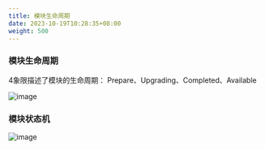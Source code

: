 ```yaml
---
title: 模块生命周期
date: 2023-10-19T10:28:35+08:00
weight: 500
---
```


### 模块生命周期
4象限描述了模块的生命周期： Prepare、Upgrading、Completed、Available

![image](https://github.com/sofastack/sofa-serverless/assets/13743483/16ec7808-eab9-4293-b9c2-cddda3de5d85)

### 模块状态机
![image](https://github.com/sofastack/sofa-serverless/assets/13743483/d06c10d6-1d37-48a9-9af3-0d44a6d7e1fd)

<br/>
